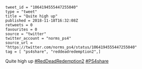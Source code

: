 ```
tweet_id = "1064194555447255040"
type = "tweet"
title = "Quite high up"
published = 2018-11-18T16:32:08Z
retweets = 0
favourites = 0
source = "twitter"
twitter_account = "norms_ps4"
source_url = "https://twitter.com/norms_ps4/status/1064194555447255040"
tag = [ "ps4share", "reddeadredemption2",]
```

Quite high up [#RedDeadRedemption2](/tags/reddeadredemption2/) [#PS4share](/tags/ps4share/)

<p class='image'><img src='http://mnf.m17s.net/2018/11/18/DsTHTllWwAM-uMw.jpg' alt=''></p>


